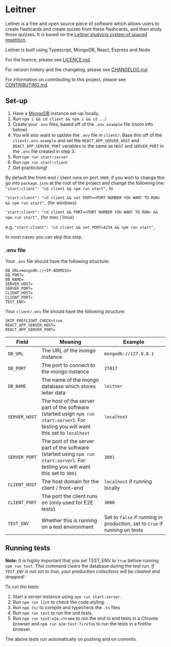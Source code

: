 # Leitner
Leitner is a free and open source piece of software which allows users to create flashcards and create quizes from these flashcards, and then study those quizzes. It is based on the [Leitner studying system of spaced repetition](https://en.wikipedia.org/wiki/Leitner_system).

Leitner is built using Typescript, MongoDB, React, Express and Node.

For the licence, please see [LICENCE.md](LICENCE.md).

For version history and the changelog, please see [CHANGELOG.md](CHANGELOG.md)

For information on contributing to this project, please see [CONTRIBUTING.md](CONTRIBUTING.md).

## Set-up
1. Have a [MongoDB](https://www.mongodb.com/) instance set-up locally.
2. Run `npm i && cd client && npm i && cd ../`
3. Create your `.env` files, based off of the `.env.example` file (more info below).
4. You will also want to update the `.env` file in `client/`. Base this off of the `client/.env.example` and set the `REACT_APP_SERVER_HOST` and `REACT_APP_SERVER_PORT` variables to the same as `HOST` and `SERVER_PORT` in the `.env` file created in step 3.
5. Run `npm run start:server`
6. Run `npm run start:client`
7. Get practicising!

By default the front-end / client runs on port `3000`, if you wish to change this go into `package.json` at the root of the project and change the following line:
`"start:client": "cd client && npm run start",`
to

`"start:client": "cd client && set PORT=<PORT NUMBER YOU WANT TO RUN> && npm run start",` (for windows)

`"start:client": "cd client && PORT=<PORT NUMBER YOU WANT TO RUN> && npm run start",` (for mac / linux)

e.g.
  `"start:client": "cd client && set PORT=4234 && npm run start",`

In most cases you can skip this step.


### .env file
Your `.env` file should have the following structure:
```
DB_URL=mongodb://<IP-ADDRESS>
DB_PORT=
DB_NAME=
SERVER_HOST=
SERVER_PORT=
CLIENT_HOST=
CLIENT_PORT=
TEST_ENV=
```

Your `client/.env` file should have the following structure:
```
SKIP_PREFLIGHT_CHECK=true
REACT_APP_SERVER_HOST=
REACT_APP_SERVER_PORT=
```

Field|Meaning|Example
----|--------|------|
`DB_URL`|The URL of the mongo instance|`mongodb://127.0.0.1`
`DB_PORT`|The port to connect to the mongo instance|`27017`
`DB_NAME`|The name of the mongo database which stores leiter data|`leitner`
`SERVER_HOST`|The host of the server part of the software (started usign `npm run start:server`). For testing you will want this set to `localhost`|`localhost`
`SERVER_PORT`|The port of the server part of the software (started using `npm run start:server`). For testing you will want this set to `3001`|`3001`
`CLIENT_HOST`|The host domain for the client / front-end|`localhost` if running locally|
`CLIENT_PORT`|The port the client runs on (only used for E2E tests)|`3000`
`TEST_ENV`|Whether this is running on a test environment|Set to `false` if running in production, set to `true` if running on tests|

## Running tests
**Note:** It is highly important that you set TEST_ENV to `true` before running `npm run test`. This command clears the database during the test run. *If `TEST_ENV` is not set to true, your production collections will be cleared and dropped!*

To run the tests:
1. Start a server instance using `npm run start:server`.
2. Run `npm run lint` to check the code styling.
3. Run `npm tsc` to compile and typecheck the `.ts` files
4. Run `npm run test` to run the unit tests.
5. Run `npm run test:e2e:chrome` to run the end to end tests in a Chrome browser and `npm run e2e:test:firefox` to run the tests in a firefox browser.

The above tests run automatically on pushing and on commits.

